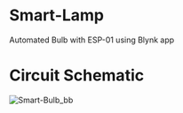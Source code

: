 # Smart-Lamp
Automated Bulb with ESP-01 using Blynk app

# Circuit Schematic
![Smart-Bulb_bb](https://user-images.githubusercontent.com/47865653/133583505-fb89c293-1c44-4bb3-a145-0bc6ed7dc34b.png)
